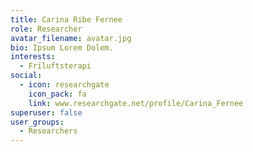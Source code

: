 ```yaml
---
title: Carina Ribe Fernee
role: Researcher
avatar_filename: avatar.jpg
bio: Ipsum Lorem Dolem.
interests:
  - Friluftsterapi
social:
  - icon: researchgate
    icon_pack: fa
    link: www.researchgate.net/profile/Carina_Fernee
superuser: false
user_groups:
  - Researchers
---
```

